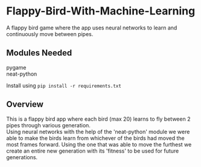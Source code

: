 # Flappy-Bird-With-Machine-Learning
A flappy bird game where the app uses neural networks to learn and continuously move between pipes.

## Modules Needed
pygame  
neat-python  

Install using ```pip install -r requirements.txt```


## Overview
This is a flappy bird app where each bird (max 20) learns to fly between 2 pipes through various generation.  
Using neural networks with the help of the 'neat-python' module we were able to make the birds learn from whichever of the birds had moved the most frames forward. Using the one that was able to move the furthest we create an entire new generation with its 'fitness' to be used for future generations.